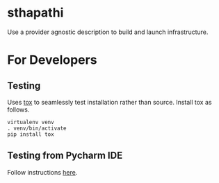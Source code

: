 # sthapathi
Use a provider agnostic description to build and launch infrastructure.

# For Developers
## Testing
Uses [tox](https://tox.readthedocs.io/en/latest/index.html) to seamlessly test installation rather than source. Install tox as follows.

    virtualenv venv
    . venv/bin/activate
    pip install tox
    
## Testing from Pycharm IDE
Follow instructions [here](https://www.jetbrains.com/help/pycharm/tox-support.html).
    
    

